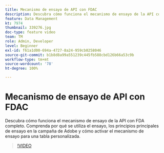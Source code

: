 ```yaml
---
title: Mecanismo de ensayo de API con FDAC
description: Descubra cómo funciona el mecanismo de ensayo de la API con FDA completo. Comprenda por qué se utiliza el ensayo, los principios principales de ensayo en la campaña de Adobe y cómo activar el mecanismo de ensayo para una tabla personalizada.
feature: Data Management
kt: 7974
thumbnail: 339276.jpg
doc-type: feature video
team: TM
role: Admin, Developer
level: Beginner
exl-id: f61a1d00-694a-4727-8a24-959cb0258046
source-git-commit: b1b8d8a99a551239c445fb588cbd126b66a53c9b
workflow-type: tm+mt
source-wordcount: '78'
ht-degree: 100%

---
```


# Mecanismo de ensayo de API con FDAC

Descubra cómo funciona el mecanismo de ensayo de la API con FDA completo. Comprenda por qué se utiliza el ensayo, los principios principales de ensayo en la campaña de Adobe y cómo activar el mecanismo de ensayo para una tabla personalizada.

>[!VIDEO](https://video.tv.adobe.com/v/339276?quality=12&learn=on)
